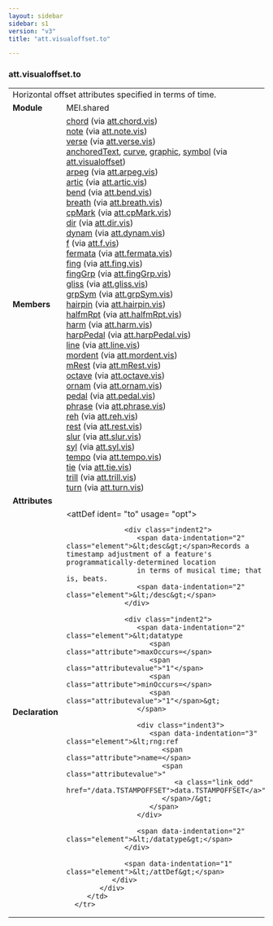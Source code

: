 ```yaml
---
layout: sidebar
sidebar: s1
version: "v3"
title: "att.visualoffset.to"

---
```


<div class="classSpec att">
   <h3 id="att.visualoffset.to">att.visualoffset.to</h3>
   <table class="wovenodd">
      <tr>
         <td colspan="2" class="wovenodd-col2">Horizontal offset attributes specified in terms of time.</td>
      </tr>
      <tr>
         <td class="wovenodd-col1">
            <strong>Module</strong>
         </td>
         <td class="wovenodd-col2">MEI.shared</td>
      </tr>
      <tr>
         <td class="wovenodd-col1">
            <strong>Members</strong>
         </td>
         <td class="wovenodd-col2">
            <div class="parent">
               <div>
                  <a class="link_odd_elementSpec" href="/{{ page.version }}/elements/chord.html">chord</a>
                  <span> (via 
                     <a class="link_odd_classSpec" href="/{{ page.version }}/attribute-classes/att.chord.vis.html">att.chord.vis</a>)
                  </span>
               </div>
               <div>
                  <a class="link_odd_elementSpec" href="/{{ page.version }}/elements/note.html">note</a>
                  <span> (via 
                     <a class="link_odd_classSpec" href="/{{ page.version }}/attribute-classes/att.note.vis.html">att.note.vis</a>)
                  </span>
               </div>
               <div>
                  <a class="link_odd_elementSpec" href="/{{ page.version }}/elements/verse.html">verse</a>
                  <span> (via 
                     <a class="link_odd_classSpec" href="/{{ page.version }}/attribute-classes/att.verse.vis.html">att.verse.vis</a>)
                  </span>
               </div>
               <div>
                  <a class="link_odd_elementSpec" href="/{{ page.version }}/elements/anchoredText.html">anchoredText</a>, 
                  <a class="link_odd_elementSpec" href="/{{ page.version }}/elements/curve.html">curve</a>, 
                  <a class="link_odd_elementSpec" href="/{{ page.version }}/elements/graphic.html">graphic</a>, 
                  <a class="link_odd_elementSpec" href="/{{ page.version }}/elements/symbol.html">symbol</a>
                  <span> (via 
                     <a class="link_odd_classSpec" href="/{{ page.version }}/attribute-classes/att.visualoffset.html">att.visualoffset</a>)
                  </span>
               </div>
               <div>
                  <a class="link_odd_elementSpec" href="/{{ page.version }}/elements/arpeg.html">arpeg</a>
                  <span> (via 
                     <a class="link_odd_classSpec" href="/{{ page.version }}/attribute-classes/att.arpeg.vis.html">att.arpeg.vis</a>)
                  </span>
               </div>
               <div>
                  <a class="link_odd_elementSpec" href="/{{ page.version }}/elements/artic.html">artic</a>
                  <span> (via 
                     <a class="link_odd_classSpec" href="/{{ page.version }}/attribute-classes/att.artic.vis.html">att.artic.vis</a>)
                  </span>
               </div>
               <div>
                  <a class="link_odd_elementSpec" href="/{{ page.version }}/elements/bend.html">bend</a>
                  <span> (via 
                     <a class="link_odd_classSpec" href="/{{ page.version }}/attribute-classes/att.bend.vis.html">att.bend.vis</a>)
                  </span>
               </div>
               <div>
                  <a class="link_odd_elementSpec" href="/{{ page.version }}/elements/breath.html">breath</a>
                  <span> (via 
                     <a class="link_odd_classSpec" href="/{{ page.version }}/attribute-classes/att.breath.vis.html">att.breath.vis</a>)
                  </span>
               </div>
               <div>
                  <a class="link_odd_elementSpec" href="/{{ page.version }}/elements/cpMark.html">cpMark</a>
                  <span> (via 
                     <a class="link_odd_classSpec" href="/{{ page.version }}/attribute-classes/att.cpMark.vis.html">att.cpMark.vis</a>)
                  </span>
               </div>
               <div>
                  <a class="link_odd_elementSpec" href="/{{ page.version }}/elements/dir.html">dir</a>
                  <span> (via 
                     <a class="link_odd_classSpec" href="/{{ page.version }}/attribute-classes/att.dir.vis.html">att.dir.vis</a>)
                  </span>
               </div>
               <div>
                  <a class="link_odd_elementSpec" href="/{{ page.version }}/elements/dynam.html">dynam</a>
                  <span> (via 
                     <a class="link_odd_classSpec" href="/{{ page.version }}/attribute-classes/att.dynam.vis.html">att.dynam.vis</a>)
                  </span>
               </div>
               <div>
                  <a class="link_odd_elementSpec" href="/{{ page.version }}/elements/f.html">f</a>
                  <span> (via 
                     <a class="link_odd_classSpec" href="/{{ page.version }}/attribute-classes/att.f.vis.html">att.f.vis</a>)
                  </span>
               </div>
               <div>
                  <a class="link_odd_elementSpec" href="/{{ page.version }}/elements/fermata.html">fermata</a>
                  <span> (via 
                     <a class="link_odd_classSpec" href="/{{ page.version }}/attribute-classes/att.fermata.vis.html">att.fermata.vis</a>)
                  </span>
               </div>
               <div>
                  <a class="link_odd_elementSpec" href="/{{ page.version }}/elements/fing.html">fing</a>
                  <span> (via 
                     <a class="link_odd_classSpec" href="/{{ page.version }}/attribute-classes/att.fing.vis.html">att.fing.vis</a>)
                  </span>
               </div>
               <div>
                  <a class="link_odd_elementSpec" href="/{{ page.version }}/elements/fingGrp.html">fingGrp</a>
                  <span> (via 
                     <a class="link_odd_classSpec" href="/{{ page.version }}/attribute-classes/att.fingGrp.vis.html">att.fingGrp.vis</a>)
                  </span>
               </div>
               <div>
                  <a class="link_odd_elementSpec" href="/{{ page.version }}/elements/gliss.html">gliss</a>
                  <span> (via 
                     <a class="link_odd_classSpec" href="/{{ page.version }}/attribute-classes/att.gliss.vis.html">att.gliss.vis</a>)
                  </span>
               </div>
               <div>
                  <a class="link_odd_elementSpec" href="/{{ page.version }}/elements/grpSym.html">grpSym</a>
                  <span> (via 
                     <a class="link_odd_classSpec" href="/{{ page.version }}/attribute-classes/att.grpSym.vis.html">att.grpSym.vis</a>)
                  </span>
               </div>
               <div>
                  <a class="link_odd_elementSpec" href="/{{ page.version }}/elements/hairpin.html">hairpin</a>
                  <span> (via 
                     <a class="link_odd_classSpec" href="/{{ page.version }}/attribute-classes/att.hairpin.vis.html">att.hairpin.vis</a>)
                  </span>
               </div>
               <div>
                  <a class="link_odd_elementSpec" href="/{{ page.version }}/elements/halfmRpt.html">halfmRpt</a>
                  <span> (via 
                     <a class="link_odd_classSpec" href="/{{ page.version }}/attribute-classes/att.halfmRpt.vis.html">att.halfmRpt.vis</a>)
                  </span>
               </div>
               <div>
                  <a class="link_odd_elementSpec" href="/{{ page.version }}/elements/harm.html">harm</a>
                  <span> (via 
                     <a class="link_odd_classSpec" href="/{{ page.version }}/attribute-classes/att.harm.vis.html">att.harm.vis</a>)
                  </span>
               </div>
               <div>
                  <a class="link_odd_elementSpec" href="/{{ page.version }}/elements/harpPedal.html">harpPedal</a>
                  <span> (via 
                     <a class="link_odd_classSpec" href="/{{ page.version }}/attribute-classes/att.harpPedal.vis.html">att.harpPedal.vis</a>)
                  </span>
               </div>
               <div>
                  <a class="link_odd_elementSpec" href="/{{ page.version }}/elements/line.html">line</a>
                  <span> (via 
                     <a class="link_odd_classSpec" href="/{{ page.version }}/attribute-classes/att.line.vis.html">att.line.vis</a>)
                  </span>
               </div>
               <div>
                  <a class="link_odd_elementSpec" href="/{{ page.version }}/elements/mordent.html">mordent</a>
                  <span> (via 
                     <a class="link_odd_classSpec" href="/{{ page.version }}/attribute-classes/att.mordent.vis.html">att.mordent.vis</a>)
                  </span>
               </div>
               <div>
                  <a class="link_odd_elementSpec" href="/{{ page.version }}/elements/mRest.html">mRest</a>
                  <span> (via 
                     <a class="link_odd_classSpec" href="/{{ page.version }}/attribute-classes/att.mRest.vis.html">att.mRest.vis</a>)
                  </span>
               </div>
               <div>
                  <a class="link_odd_elementSpec" href="/{{ page.version }}/elements/octave.html">octave</a>
                  <span> (via 
                     <a class="link_odd_classSpec" href="/{{ page.version }}/attribute-classes/att.octave.vis.html">att.octave.vis</a>)
                  </span>
               </div>
               <div>
                  <a class="link_odd_elementSpec" href="/{{ page.version }}/elements/ornam.html">ornam</a>
                  <span> (via 
                     <a class="link_odd_classSpec" href="/{{ page.version }}/attribute-classes/att.ornam.vis.html">att.ornam.vis</a>)
                  </span>
               </div>
               <div>
                  <a class="link_odd_elementSpec" href="/{{ page.version }}/elements/pedal.html">pedal</a>
                  <span> (via 
                     <a class="link_odd_classSpec" href="/{{ page.version }}/attribute-classes/att.pedal.vis.html">att.pedal.vis</a>)
                  </span>
               </div>
               <div>
                  <a class="link_odd_elementSpec" href="/{{ page.version }}/elements/phrase.html">phrase</a>
                  <span> (via 
                     <a class="link_odd_classSpec" href="/{{ page.version }}/attribute-classes/att.phrase.vis.html">att.phrase.vis</a>)
                  </span>
               </div>
               <div>
                  <a class="link_odd_elementSpec" href="/{{ page.version }}/elements/reh.html">reh</a>
                  <span> (via 
                     <a class="link_odd_classSpec" href="/{{ page.version }}/attribute-classes/att.reh.vis.html">att.reh.vis</a>)
                  </span>
               </div>
               <div>
                  <a class="link_odd_elementSpec" href="/{{ page.version }}/elements/rest.html">rest</a>
                  <span> (via 
                     <a class="link_odd_classSpec" href="/{{ page.version }}/attribute-classes/att.rest.vis.html">att.rest.vis</a>)
                  </span>
               </div>
               <div>
                  <a class="link_odd_elementSpec" href="/{{ page.version }}/elements/slur.html">slur</a>
                  <span> (via 
                     <a class="link_odd_classSpec" href="/{{ page.version }}/attribute-classes/att.slur.vis.html">att.slur.vis</a>)
                  </span>
               </div>
               <div>
                  <a class="link_odd_elementSpec" href="/{{ page.version }}/elements/syl.html">syl</a>
                  <span> (via 
                     <a class="link_odd_classSpec" href="/{{ page.version }}/attribute-classes/att.syl.vis.html">att.syl.vis</a>)
                  </span>
               </div>
               <div>
                  <a class="link_odd_elementSpec" href="/{{ page.version }}/elements/tempo.html">tempo</a>
                  <span> (via 
                     <a class="link_odd_classSpec" href="/{{ page.version }}/attribute-classes/att.tempo.vis.html">att.tempo.vis</a>)
                  </span>
               </div>
               <div>
                  <a class="link_odd_elementSpec" href="/{{ page.version }}/elements/tie.html">tie</a>
                  <span> (via 
                     <a class="link_odd_classSpec" href="/{{ page.version }}/attribute-classes/att.tie.vis.html">att.tie.vis</a>)
                  </span>
               </div>
               <div>
                  <a class="link_odd_elementSpec" href="/{{ page.version }}/elements/trill.html">trill</a>
                  <span> (via 
                     <a class="link_odd_classSpec" href="/{{ page.version }}/attribute-classes/att.trill.vis.html">att.trill.vis</a>)
                  </span>
               </div>
               <div>
                  <a class="link_odd_elementSpec" href="/{{ page.version }}/elements/turn.html">turn</a>
                  <span> (via 
                     <a class="link_odd_classSpec" href="/{{ page.version }}/attribute-classes/att.turn.vis.html">att.turn.vis</a>)
                  </span>
               </div>
            </div>
         </td>
      </tr>
      <tr>
         <td class="wovenodd-col1">
            <strong>Attributes</strong>
         </td>
         <td class="wovenodd-col2"></td>
      </tr>
      <tr>
         <td class="wovenodd-col1">
            <strong>Declaration</strong>
         </td>
         <td class="wovenodd-col2">
            <div xml:space="preserve" class="pre">
               <div class="indent1">
                  <span data-indentation="1" class="element">&lt;attDef 
                     <span class="attribute">ident=</span>
                     <span class="attributevalue">"to"</span> 
                     <span class="attribute">usage=</span>
                     <span class="attributevalue">"opt"</span>&gt;
                  </span>
                  
                  <div class="indent2">
                     <span data-indentation="2" class="element">&lt;desc&gt;</span>Records a timestamp adjustment of a feature's programmatically-determined location
                     in terms of musical time; that is, beats.
                     <span data-indentation="2" class="element">&lt;/desc&gt;</span>
                  </div>
                  
                  <div class="indent2">
                     <span data-indentation="2" class="element">&lt;datatype 
                        <span class="attribute">maxOccurs=</span>
                        <span class="attributevalue">"1"</span> 
                        <span class="attribute">minOccurs=</span>
                        <span class="attributevalue">"1"</span>&gt;
                     </span>
                     
                     <div class="indent3">
                        <span data-indentation="3" class="element">&lt;rng:ref 
                           <span class="attribute">name=</span>
                           <span class="attributevalue">"
                              <a class="link_odd" href="/data.TSTAMPOFFSET">data.TSTAMPOFFSET</a>"
                           </span>/&gt;
                        </span>
                     </div>
                     
                     <span data-indentation="2" class="element">&lt;/datatype&gt;</span>
                  </div>
                  
                  <span data-indentation="1" class="element">&lt;/attDef&gt;</span>
               </div>
            </div>
         </td>
      </tr>
   </table>
</div>